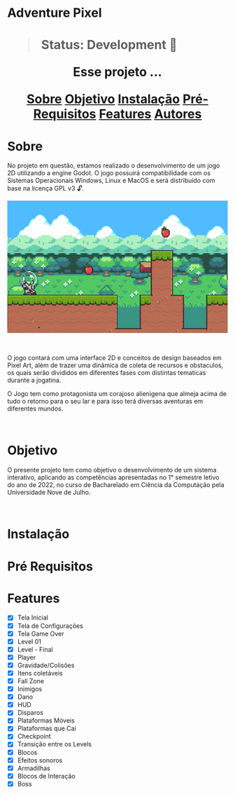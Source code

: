 <h1>Adventure Pixel<h1> 
  
> Status: Development 🚀

<p align="center">Esse projeto ... </p>

<p align="center">
    <a href="#sobre">Sobre</a>
    <a href="#objetivo">Objetivo</a>
    <a href="#instalação">Instalação</a>
    <a href="#pré-requisitos">Pré-Requisitos</a>
    <a href="features">Features</a>
    <a href="#autores">Autores</a>
</p>


# Sobre
<p>No projeto em questão, estamos realizado o desenvolvimento de um jogo 2D utilizando a engine Godot. 
O jogo possuirá compatibilidade com os Sistemas Operacionais Windows, Linux e MacOS e será distribuído com base na licença GPL v3 🔓.</p>


![](readme/gif/idle.gif)

<br>
<p>
O jogo contará com uma interface 2D e conceitos de design baseados em Pixel Art, além de trazer uma
dinâmica de coleta de recursos e obstaculos, os quais serão divididos em diferentes fases com distintas tematicas durante a jogatina.
</p>

<p>O Jogo tem como protagonista um corajoso alienigena que almeja acima de tudo o retorno para o seu lar e para isso terá diversas aventuras em diferentes mundos.</p><br>

# Objetivo
<p>O presente projeto tem como objetivo o desenvolvimento de um sistema interativo, aplicando as competências apresentadas no 1° semestre letivo do ano de 2022, no curso de Bacharelado em Ciência da Computação pela Universidade Nove de Julho.</p><br>

# Instalação


# Pré Requisitos

# Features

- [x] Tela Inicial
- [x] Tela de Configurações
- [x] Tela Game Over
- [x] Level 01
- [x] Level - Final
- [x] Player
- [x] Gravidade/Colisões
- [x] Itens coletáveis
- [x] Fall Zone
- [x] Inimigos
- [x] Dano
- [x] HUD
- [x] Disparos
- [x] Plataformas Móveis
- [x] Plataformas que Cai
- [x] Checkpoint
- [x] Transição entre os Levels
- [x] Blocos
- [x] Efeitos sonoros
- [x] Armadilhas
- [x] Blocos de Interação
- [x] Boss

<br>
